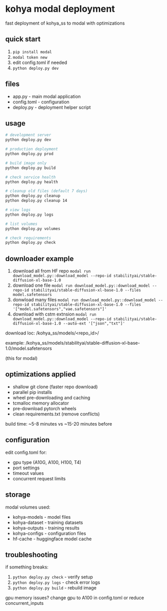 # kohya modal deployment

fast deployment of kohya_ss to modal with optimizations

## quick start

1. `pip install modal`
2. `modal token new`
3. edit config.toml if needed
4. `python deploy.py dev`

## files

- app.py - main modal application
- config.toml - configuration
- deploy.py - deployment helper script

## usage

```bash
# development server
python deploy.py dev

# production deployment
python deploy.py prod

# build image only
python deploy.py build

# check service health
python deploy.py health

# cleanup old files (default 7 days)
python deploy.py cleanup
python deploy.py cleanup 14

# view logs
python deploy.py logs

# list volumes
python deploy.py volumes

# check requirements
python deploy.py check
```

## downloader example

1. download all from HF repo
   `modal run download_model.py::download_model --repo-id stabilityai/stable-diffusion-xl-base-1.0
`
2. download one file
   `modal run download_model.py::download_model --repo-id stabilityai/stable-diffusion-xl-base-1.0 --files model.safetensors
`
3. donwload many files
   `modal run download_model.py::download_model --repo-id stabilityai/stable-diffusion-xl-base-1.0 --files '["model.safetensors","vae.safetensors"]'
`
4. download with cstm extnsion
   `modal run download_model.py::download_model --repo-id stabilityai/stable-diffusion-xl-base-1.0 --auto-ext '["json","txt"]'
`

download loc:
/kohya_ss/models/<repo_id>/

example:
/kohya_ss/models/stabilityai/stable-diffusion-xl-base-1.0/model.safetensors

(this for modal)

## optimizations applied

- shallow git clone (faster repo download)
- parallel pip installs 
- wheel pre-downloading and caching
- tcmalloc memory allocator
- pre-download pytorch wheels
- clean requirements.txt (remove conflicts)

build time: ~5-8 minutes vs ~15-20 minutes before

## configuration

edit config.toml for:
- gpu type (A10G, A100, H100, T4)
- port settings
- timeout values
- concurrent request limits

## storage

modal volumes used:
- kohya-models - model files
- kohya-dataset - training datasets
- kohya-outputs - training results
- kohya-configs - configuration files  
- hf-cache - huggingface model cache

## troubleshooting

if something breaks:
1. `python deploy.py check` - verify setup
2. `python deploy.py logs` - check error logs
3. `python deploy.py build` - rebuild image

gpu memory issues? change gpu to A100 in config.toml or reduce concurrent_inputs
